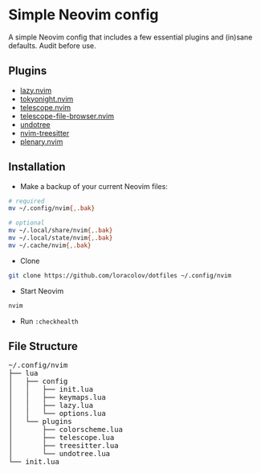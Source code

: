 # Simple Neovim config

A simple Neovim config that includes a few essential plugins and (in)sane defaults. Audit before use.

## Plugins

- [lazy.nvim](https://github.com/folke/lazy.nvim)
- [tokyonight.nvim](https://github.com/folke/tokyonight.nvim)
- [telescope.nvim](https://github.com/nvim-telescope/telescope.nvim)
- [telescope-file-browser.nvim](https://github.com/nvim-telescope/telescope-file-browser.nvim)
- [undotree](https://github.com/mbbill/undotree)
- [nvim-treesitter](https://github.com/nvim-treesitter/nvim-treesitter)
- [plenary.nvim](https://github.com/nvim-lua/plenary.nvim)

## Installation

- Make a backup of your current Neovim files:

```sh
# required
mv ~/.config/nvim{,.bak}

# optional
mv ~/.local/share/nvim{,.bak}
mv ~/.local/state/nvim{,.bak}
mv ~/.cache/nvim{,.bak}
```

- Clone

```sh
git clone https://github.com/loracolov/dotfiles ~/.config/nvim
```

- Start Neovim

```sh
nvim
```
- Run `:checkhealth`

## File Structure

<pre>
~/.config/nvim
├── lua
│   ├── config
│   │   ├── init.lua
│   │   ├── keymaps.lua
│   │   ├── lazy.lua
│   │   └── options.lua
│   └── plugins
│       ├── colorscheme.lua
│       ├── telescope.lua
│       ├── treesitter.lua
│       └── undotree.lua
└── init.lua
</pre>


